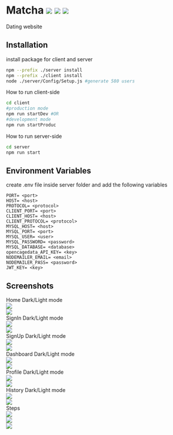 # Matcha <img src="https://img.shields.io/static/v1?label=&message=socket.io&logo=socket.io&color=gray"/> <img src="https://img.shields.io/static/v1?label=&message=nodejs&logo=node.js&color=gray"/> <img src="https://img.shields.io/static/v1?label=&message=react&logo=react&color=gray"/>

Dating website

## Installation

install package for client and server

```bash
npm --prefix ./server install
npm --prefix ./client install
node ./server/Config/Setup.js #generate 580 users
```

How to run client-side

```bash
cd client
#production mode
npm run startDev #OR
#development mode
npm run startProduc
```

How to run server-side

```bash
cd server
npm run start
```

## Environment Variables

create .env file inside server folder and add the following variables

```env
PORT= <port>
HOST= <host>
PROTOCOL= <protocol>
CLIENT_PORT= <port>
CLIENT_HOST= <host>
CLIENT_PROTOCOL= <protocol>
MYSQL_HOST= <host>
MYSQL_PORT= <port>
MYSQL_USER= <user>
MYSQL_PASSWORD= <password>
MYSQL_DATABASE= <database>
opencagedata_API_KEY= <key>
NODEMAILER_EMAIL= <email>
NODEMAILER_PASS= <password>
JWT_KEY= <key>
```

## Screenshots

Home Dark/Light mode</br>
![](Screenshots/home_light.png)</br>
![](Screenshots/home_dark.png)</br>
SignIn Dark/Light mode</br>
![](Screenshots/signin_light.png)</br>
![](Screenshots/signin_dark.png)</br>
SignUp Dark/Light mode</br>
![](Screenshots/signup_light.png)</br>
![](Screenshots/signup_dark.png)</br>
Dashboard Dark/Light mode</br>
![](Screenshots/dashboard_light.png)</br>
![](Screenshots/dashboard_dark.png)</br>
Profile Dark/Light mode</br>
![](Screenshots/profile_light.png)</br>
![](Screenshots/profile_dark.png)</br>
History Dark/Light mode</br>
![](Screenshots/history_light.png)</br>
![](Screenshots/history_dark.png)</br>
Steps</br>
![](Screenshots/step1.png)</br>
![](Screenshots/step2.png)</br>
![](Screenshots/step3.png)</br>
